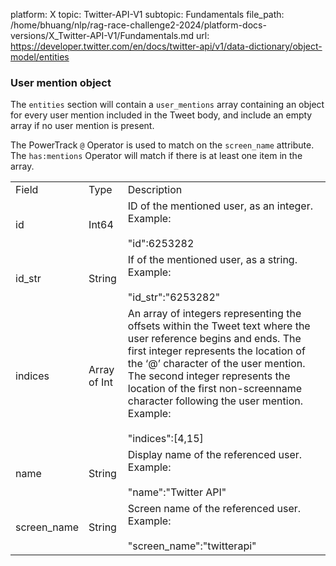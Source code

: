 platform: X
topic: Twitter-API-V1
subtopic: Fundamentals
file_path: /home/bhuang/nlp/rag-race-challenge2-2024/platform-docs-versions/X_Twitter-API-V1/Fundamentals.md
url: https://developer.twitter.com/en/docs/twitter-api/v1/data-dictionary/object-model/entities


### User mention object  

The `entities` section will contain a `user_mentions` array containing an object for every user mention included in the Tweet body, and include an empty array if no user mention is present.

The PowerTrack `@` Operator is used to match on the `screen_name` attribute. The `has:mentions` Operator will match if there is at least one item in the array.

|     |     |     |
| --- | --- | --- |
| Field | Type | Description |
| id  | Int64 | ID of the mentioned user, as an integer. Example:<br><br>"id":6253282 |
| id\_str | String | If of the mentioned user, as a string. Example:<br><br>"id\_str":"6253282" |
| indices | Array of Int | An array of integers representing the offsets within the Tweet text where the user reference begins and ends. The first integer represents the location of the ‘@’ character of the user mention. The second integer represents the location of the first non-screenname character following the user mention. Example:<br><br>"indices":\[4,15\] |
| name | String | Display name of the referenced user. Example:<br><br>"name":"Twitter API" |
| screen\_name | String | Screen name of the referenced user. Example:<br><br>"screen\_name":"twitterapi" |